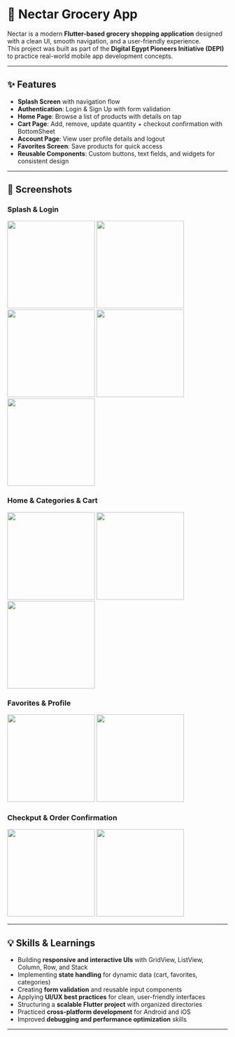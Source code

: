 # 🌸 Nectar Grocery App

Nectar is a modern **Flutter-based grocery shopping application** designed with a clean UI, smooth navigation, and a user-friendly experience.  
This project was built as part of the **Digital Egypt Pioneers Initiative (DEPI)** to practice real-world mobile app development concepts.

---

## ✨ Features

- **Splash Screen** with navigation flow  
- **Authentication**: Login & Sign Up with form validation  
- **Home Page**: Browse a list of products with details on tap  
- **Cart Page**: Add, remove, update quantity + checkout confirmation with BottomSheet  
- **Account Page**: View user profile details and logout  
- **Favorites Screen**: Save products for quick access  
- **Reusable Components**: Custom buttons, text fields, and widgets for consistent design  

---

## 📸 Screenshots

### Splash & Login
<p float="left">
  <img src="https://github.com/user-attachments/assets/38590e4f-9cd6-4efa-92f2-a996fca9aa33" width="200" />
  <img src="https://github.com/user-attachments/assets/c8aeb58a-7b4b-41b9-a950-e4f7c9196527" width="200" />
  <img src="https://github.com/user-attachments/assets/8ebf8a3d-a143-4dd1-89aa-543ec27cb446" width="200" />
  <img src="https://github.com/user-attachments/assets/c8b64ce1-0f6a-4ab9-be75-8c4b6ffd525c" width="200"/>
  <img src="https://github.com/user-attachments/assets/58e9be23-e12e-4f28-a6a9-a6dd638d2b6a" width="200" />
</p>

### Home & Categories & Cart
<p float="left">
   <img src="https://github.com/user-attachments/assets/a6cd2213-565c-4617-9ce5-1061652c61b4" width="200" />
  <img src="https://github.com/user-attachments/assets/b54e593e-70d7-4b04-acba-bf537ae11e3c" width="200" />
  <img src="https://github.com/user-attachments/assets/99c1c6de-b241-4980-b1fb-3d09aa2e1217" width="200" />
</p>

### Favorites & Profile
<p float="left">
  <img src="https://github.com/user-attachments/assets/47088ad6-1da3-4498-b2cf-a52bb4f121ce" width="200" />
  <img src="https://github.com/user-attachments/assets/6c700c70-ff75-4b6f-b2ee-4fd675ebe78e" width="200" />
 
</p>

### Checkput & Order Confirmation
<p float="left">
   <img src="https://github.com/user-attachments/assets/48e30280-d376-40ba-8181-21ca31bdb9c7" width="200" />
  <img src="https://github.com/user-attachments/assets/1554de75-3fda-47f6-9108-14a1d2322b17" width="200" />
</p>

---

## 💡 Skills & Learnings

- Building **responsive and interactive UIs** with GridView, ListView, Column, Row, and Stack  
- Implementing **state handling** for dynamic data (cart, favorites, categories)  
- Creating **form validation** and reusable input components  
- Applying **UI/UX best practices** for clean, user-friendly interfaces  
- Structuring a **scalable Flutter project** with organized directories  
- Practiced **cross-platform development** for Android and iOS  
- Improved **debugging and performance optimization** skills  

---
